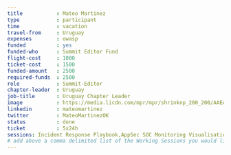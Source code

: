 ```yaml
---
title           : Mateo Martinez
type            : participant
time            : vacation
travel-from     : Uruguay
expenses        : owasp
funded          : yes
funded-who      : Summit Editor Fund
flight-cost     : 1000
ticket-cost     : 1500
funded-amount   : 2500
required-funds  : 2500
role            : Summit-Editor
chapter-leader  : Uruguay
job-title       : Uruguay Chapter Leader
image           : https://media.licdn.com/mpr/mpr/shrinknp_200_200/AAEAAQAAAAAAAAeMAAAAJDM4YTJiOGI0LWJkZDItNDliOC1iNzU4LWQ3Njk0ZmNhMWUxOQ.jpg
linkedin        : mateomartinez
twitter         : MateoMartinezOK
status          : done
ticket          : 5x24h
sessions: Incident Response Playbook,AppSec SOC Monitoring Visualisation,Owasp Latam Region,Owasp Student Chapters,What Should be Added to the Top 10,Threat and Vulnerability Management,Machine Learning and Security,Creating AppSec Talent (next 100k professionals),Sign Ceremony for Owasp Top 10 2017,SAMM - Maturity Models tool,Agile Practices for Security Teams,Hands on Threat Modeling Juice Shop (Deployment & Operations),Threat Modeling Tools
# add above a comma delimited list of the Working Sessions you would like to attend (use the session's title)
---
```

